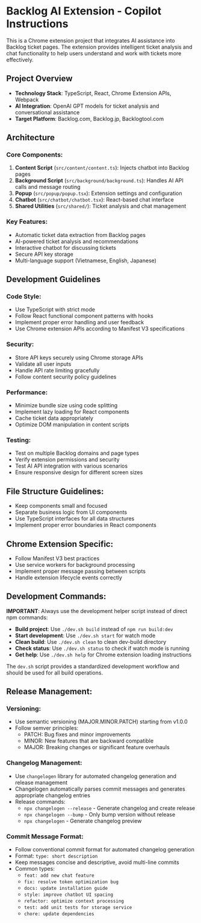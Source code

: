 <!-- Use this file to provide workspace-specific custom instructions to Copilot. For more details, visit https://code.visualstudio.com/docs/copilot/copilot-customization#_use-a-githubcopilotinstructionsmd-file -->

# Backlog AI Extension - Copilot Instructions

This is a Chrome extension project that integrates AI assistance into Backlog ticket pages. The extension provides intelligent ticket analysis and chat functionality to help users understand and work with tickets more effectively.

## Project Overview

- **Technology Stack**: TypeScript, React, Chrome Extension APIs, Webpack
- **AI Integration**: OpenAI GPT models for ticket analysis and conversational assistance
- **Target Platform**: Backlog.com, Backlog.jp, Backlogtool.com

## Architecture

### Core Components:
1. **Content Script** (`src/content/content.ts`): Injects chatbot into Backlog pages
2. **Background Script** (`src/background/background.ts`): Handles AI API calls and message routing
3. **Popup** (`src/popup/popup.tsx`): Extension settings and configuration
4. **Chatbot** (`src/chatbot/chatbot.tsx`): React-based chat interface
5. **Shared Utilities** (`src/shared/`): Ticket analysis and chat management

### Key Features:
- Automatic ticket data extraction from Backlog pages
- AI-powered ticket analysis and recommendations
- Interactive chatbot for discussing tickets
- Secure API key storage
- Multi-language support (Vietnamese, English, Japanese)

## Development Guidelines

### Code Style:
- Use TypeScript with strict mode
- Follow React functional component patterns with hooks
- Implement proper error handling and user feedback
- Use Chrome extension APIs according to Manifest V3 specifications

### Security:
- Store API keys securely using Chrome storage APIs
- Validate all user inputs
- Handle API rate limiting gracefully
- Follow content security policy guidelines

### Performance:
- Minimize bundle size using code splitting
- Implement lazy loading for React components
- Cache ticket data appropriately
- Optimize DOM manipulation in content scripts

### Testing:
- Test on multiple Backlog domains and page types
- Verify extension permissions and security
- Test AI API integration with various scenarios
- Ensure responsive design for different screen sizes

## File Structure Guidelines:
- Keep components small and focused
- Separate business logic from UI components
- Use TypeScript interfaces for all data structures
- Implement proper error boundaries in React components

## Chrome Extension Specific:
- Follow Manifest V3 best practices
- Use service workers for background processing
- Implement proper message passing between scripts
- Handle extension lifecycle events correctly

## Development Commands:
**IMPORTANT**: Always use the development helper script instead of direct npm commands:

- **Build project**: Use `./dev.sh build` instead of `npm run build:dev`
- **Start development**: Use `./dev.sh start` for watch mode
- **Clean build**: Use `./dev.sh clean` to clean dev-build directory
- **Check status**: Use `./dev.sh status` to check if watch mode is running
- **Get help**: Use `./dev.sh help` for Chrome extension loading instructions

The `dev.sh` script provides a standardized development workflow and should be used for all build operations.

## Release Management:

### Versioning:
- Use semantic versioning (MAJOR.MINOR.PATCH) starting from v1.0.0
- Follow semver principles:
  - PATCH: Bug fixes and minor improvements
  - MINOR: New features that are backward compatible
  - MAJOR: Breaking changes or significant feature overhauls

### Changelog Management:
- Use `changelogen` library for automated changelog generation and release management
- Changelogen automatically parses commit messages and generates appropriate changelog entries
- Release commands:
  - `npx changelogen --release` - Generate changelog and create release
  - `npx changelogen --bump` - Only bump version without release
  - `npx changelogen` - Generate changelog preview

### Commit Message Format:
- Follow conventional commit format for automated changelog generation
- Format: `type: short description`
- Keep messages concise and descriptive, avoid multi-line commits
- Common types:
  - `feat: add new chat feature`
  - `fix: resolve token optimization bug`
  - `docs: update installation guide`
  - `style: improve chatbot UI spacing`
  - `refactor: optimize context processing`
  - `test: add unit tests for storage service`
  - `chore: update dependencies`
